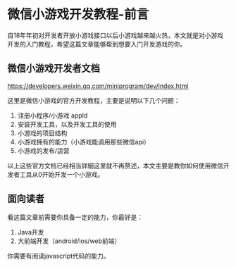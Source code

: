 微信小游戏开发教程-前言
=====================

自18年年初对开发者开放小游戏接口以后小游戏越来越火热，本文就是对小游戏开发的入门教程，希望这篇文章能够帮到想要入门开发游戏的你。

## 微信小游戏开发者文档

https://developers.weixin.qq.com/miniprogram/dev/index.html

这里是微信小游戏的官方开发教程，主要是说明以下几个问题：

1. 注册小程序/小游戏 appId
2. 安装开发工具，以及开发工具的使用
3. 小游戏的项目结构
4. 小游戏拥有的能力（小游戏能调用那些微信api）
5. 小游戏的发布/运营

以上这些官方文档已经相当詳細这里就不再赘述，本文主要是教你如何使用微信开发者工具从0开始开发一个小游戏。

## 面向读者

看这篇文章前需要你具备一定的能力，你最好是：

1. Java开发
2. 大前端开发（android/ios/web前端）

你需要有阅读javascript代码的能力。
